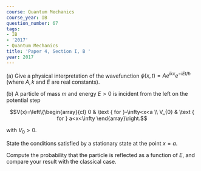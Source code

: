```yaml
---
course: Quantum Mechanics
course_year: IB
question_number: 67
tags:
- IB
- '2017'
- Quantum Mechanics
title: 'Paper 4, Section I, B '
year: 2017
---
```




(a) Give a physical interpretation of the wavefunction $\phi(x, t)=A e^{i k x} e^{-i E t / \hbar}$ (where $A, k$ and $E$ are real constants).

(b) A particle of mass $m$ and energy $E>0$ is incident from the left on the potential step

$$V(x)=\left\{\begin{array}{cl}
0 & \text { for }-\infty<x<a \\
V_{0} & \text { for } a<x<\infty
\end{array}\right.$$

with $V_{0}>0$.

State the conditions satisfied by a stationary state at the point $x=a$.

Compute the probability that the particle is reflected as a function of $E$, and compare your result with the classical case.
